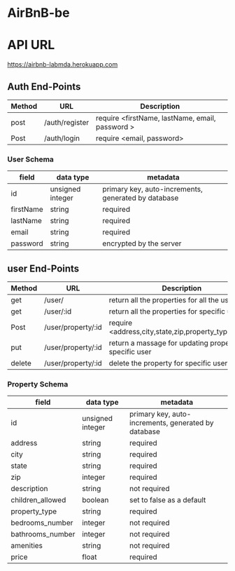 # AirBnB-be


# API URL
https://airbnb-labmda.herokuapp.com




## Auth End-Points

| Method |       URL        | Description                                         |
| ------ | ---------------- | --------------------------------------------------- |
| post   | /auth/register   | require <firstName, lastName, email, password  >    |
| Post   | /auth/login      | require <email, password>                           |



### User Schema

|field     |data type               |   metadata                                           |
|----------|------------------------|------------------------------------------------------|
|id        |unsigned integer        |primary key, auto-increments, generated by database   |
|firstName |string                  |required                                              |
|lastName  |string                  |required                                              |
|email     |string                  |required                                              |
|password  |string                  |encrypted by the server                               |




## user End-Points

| Method |       URL         | Description                                               |
| -------| ------------------| ----------------------------------------------------------|
| get    |/user/             | return all the properties for all the users               |
| get    |/user/:id          | return all the properties for specific user               |
| Post   |/user/property/:id | require <address,city,state,zip,property_type,price>      |
| put    |/user/property/:id | return a massage for updating property for specific user  |
| delete |/user/property/:id | delete the property for specific user                     |



### Property Schema

|field               |data type                  |   metadata                                           |
|--------------------|---------------------------|------------------------------------------------------|
|id                  |unsigned integer           |primary key, auto-increments, generated by database   |
|address             |string                     |required                                              |
|city                |string                     |required                                              |
|state               |string                     |required                                              |
|zip                 |integer                    |required                                              |
|description         |string                     |not required                                          |
|children_allowed    |boolean                    |set to false as a default                             |
|property_type       |string                     |required                                              |
|bedrooms_number     |integer                    |not required                                          |
|bathrooms_number    |integer                    |not required                                          |
|amenities           |string                     |not required                                          |
|price               |float                      |required                                              |
